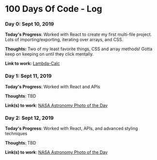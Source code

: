 # 100 Days Of Code - Log

### Day 0: Sept 10, 2019

**Today's Progress**: Worked with React to create my first multi-file project. Lots of importing/exporting, iterating over arrays, and CSS.

**Thoughts:** Two of my least favorite things, CSS and array methods! Gotta keep on keeping on until they click mentally.

**Link to work:** [Lambda-Calc](https://github.com/jhaddon/lambda-calculator)

### Day 1: Sept 11, 2019

**Today's Progress**: Worked with React and APIs

**Thoughts**: TBD

**Link(s) to work**: [NASA Astronomy Photo of the Day](https://github.com/jhaddon/nasa-photo-of-the-day)

### Day 2: Sept 12, 2019

**Today's Progress**: Worked with React, APIs, and advanced styling techniques

**Thoughts**: TBD

**Link(s) to work**: [NASA Astronomy Photo of the Day](https://github.com/jhaddon/nasa-photo-of-the-day)